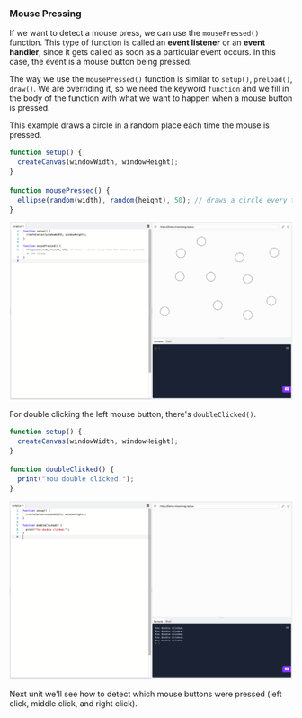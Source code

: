 ### Mouse Pressing

If we want to detect a mouse press, we can use the `mousePressed()` function. This type of function is called an  **event listener** or an **event handler**, since it gets called as soon as a particular event occurs. In this case, the event is a mouse button being pressed.

The way we use the `mousePressed()` function is similar to `setup()`, `preload()`, `draw()`.  We are overriding it, so we need the keyword `function` and we fill in the body of the function with what we want to happen when a mouse button is pressed. 

This example draws a circle in a random place each time the mouse is pressed.

```js
function setup() {
  createCanvas(windowWidth, windowHeight);
}

function mousePressed() {
  ellipse(random(width), random(height), 50); // draws a circle every time the mouse is pressed
}
```

![](../../Images/Mouse_Pressed1.png)


For double clicking the left mouse button, there's `doubleClicked()`.

```js
function setup() {
  createCanvas(windowWidth, windowHeight);
}

function doubleClicked() {
  print("You double clicked.");
}
```

![](../../Images/Double_Clicked.png)

Next unit we'll see how to detect which mouse buttons were pressed (left click, middle click, and right click).
